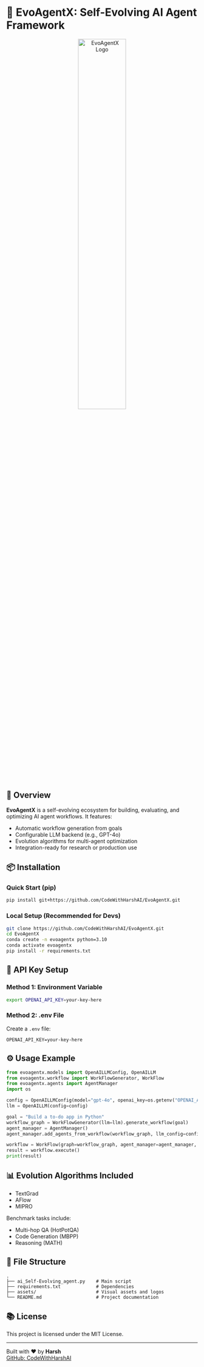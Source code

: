 # 🧠 EvoAgentX: Self-Evolving AI Agent Framework

<div align="center">
  <img src="./assets/EAXLoGo.svg" alt="EvoAgentX Logo" width="50%">
</div>

## 🚀 Overview

**EvoAgentX** is a self-evolving ecosystem for building, evaluating, and optimizing AI agent workflows. It features:

- Automatic workflow generation from goals
- Configurable LLM backend (e.g., GPT-4o)
- Evolution algorithms for multi-agent optimization
- Integration-ready for research or production use

## 📦 Installation

### Quick Start (pip)

```bash
pip install git+https://github.com/CodeWithHarshAI/EvoAgentX.git
```

### Local Setup (Recommended for Devs)

```bash
git clone https://github.com/CodeWithHarshAI/EvoAgentX.git
cd EvoAgentX
conda create -n evoagentx python=3.10
conda activate evoagentx
pip install -r requirements.txt
```

## 🔐 API Key Setup

### Method 1: Environment Variable

```bash
export OPENAI_API_KEY=your-key-here
```

### Method 2: .env File

Create a `.env` file:

```env
OPENAI_API_KEY=your-key-here
```

## ⚙️ Usage Example

```python
from evoagentx.models import OpenAILLMConfig, OpenAILLM
from evoagentx.workflow import WorkFlowGenerator, WorkFlow
from evoagentx.agents import AgentManager
import os

config = OpenAILLMConfig(model="gpt-4o", openai_key=os.getenv("OPENAI_API_KEY"))
llm = OpenAILLM(config=config)

goal = "Build a to-do app in Python"
workflow_graph = WorkFlowGenerator(llm=llm).generate_workflow(goal)
agent_manager = AgentManager()
agent_manager.add_agents_from_workflow(workflow_graph, llm_config=config)

workflow = WorkFlow(graph=workflow_graph, agent_manager=agent_manager, llm=llm)
result = workflow.execute()
print(result)
```

## 📊 Evolution Algorithms Included

- TextGrad
- AFlow
- MIPRO

Benchmark tasks include:
- Multi-hop QA (HotPotQA)
- Code Generation (MBPP)
- Reasoning (MATH)

## 📂 File Structure

```
.
├── ai_Self-Evolving_agent.py    # Main script
├── requirements.txt             # Dependencies
├── assets/                      # Visual assets and logos
└── README.md                    # Project documentation
```

## 📚 License

This project is licensed under the MIT License.

---

Built with ❤️ by **Harsh**  
[GitHub: CodeWithHarshAI](https://github.com/CodeWithHarshAI)
